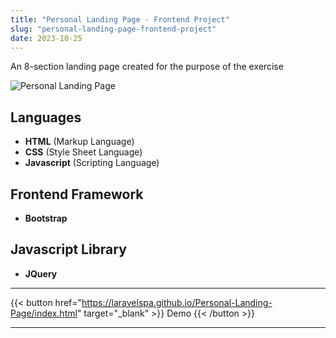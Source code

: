 ```yaml
---
title: "Personal Landing Page - Frontend Project"
slug: "personal-landing-page-frontend-project"
date: 2023-10-25
---
```

An 8-section landing page created for the purpose of the exercise

![Personal Landing Page](/blog/img/portfolio/personal-landing-page/full-page.jpeg "Personal Landing Page")

## Languages
- **HTML** (Markup Language)
- **CSS** (Style Sheet Language)
- **Javascript** (Scripting Language)

## Frontend Framework
- **Bootstrap**

## Javascript Library
- **JQuery**

---
{{< button href="https://laravelspa.github.io/Personal-Landing-Page/index.html" target="_blank" >}}
Demo
{{< /button >}}

---